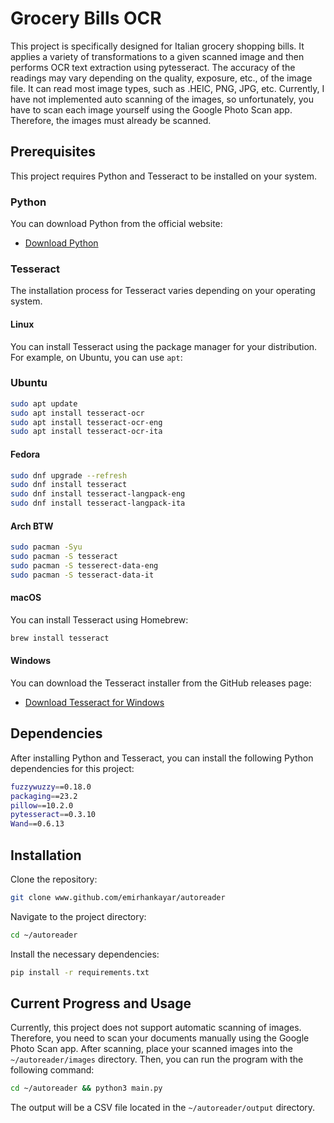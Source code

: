 # Grocery Bills OCR

This project is specifically designed for Italian grocery shopping bills. It applies a variety of transformations to a given scanned image and then performs OCR text extraction using pytesseract. The accuracy of the readings may vary depending on the quality, exposure, etc., of the image file. It can read most image types, such as .HEIC, PNG, JPG, etc. Currently, I have not implemented auto scanning of the images, so unfortunately, you have to scan each image yourself using the Google Photo Scan app. Therefore, the images must already be scanned.

## Prerequisites

This project requires Python and Tesseract to be installed on your system.

### Python

You can download Python from the official website:

- [Download Python](https://www.python.org/downloads/)

### Tesseract

The installation process for Tesseract varies depending on your operating system.

#### Linux

You can install Tesseract using the package manager for your distribution. For example, on Ubuntu, you can use `apt`:

### Ubuntu

```bash
sudo apt update
sudo apt install tesseract-ocr
sudo apt install tesseract-ocr-eng
sudo apt install tesseract-ocr-ita
```

#### Fedora

```bash
sudo dnf upgrade --refresh
sudo dnf install tesseract 
sudo dnf install tesseract-langpack-eng
sudo dnf install tesseract-langpack-ita
```

#### Arch BTW
```bash
sudo pacman -Syu
sudo pacman -S tesseract
sudo pacman -S tesserect-data-eng
sudo pacman -S tesseract-data-it
```

#### macOS

You can install Tesseract using Homebrew:

```bash
brew install tesseract
```

#### Windows

You can download the Tesseract installer from the GitHub releases page:

- [Download Tesseract for Windows](https://github.com/UB-Mannheim/tesseract/wiki)

## Dependencies

After installing Python and Tesseract, you can install the following Python dependencies for this project:

```bash
fuzzywuzzy==0.18.0
packaging==23.2
pillow==10.2.0
pytesseract==0.3.10
Wand==0.6.13
```

## Installation 

Clone the repository:

```bash
git clone www.github.com/emirhankayar/autoreader
```

Navigate to the project directory:

```bash
cd ~/autoreader
```

Install the necessary dependencies:

```bash
pip install -r requirements.txt
```

## Current Progress and Usage

Currently, this project does not support automatic scanning of images. Therefore, you need to scan your documents manually using the Google Photo Scan app. After scanning, place your scanned images into the `~/autoreader/images` directory. Then, you can run the program with the following command:

```bash
cd ~/autoreader && python3 main.py
```

The output will be a CSV file located in the `~/autoreader/output` directory.